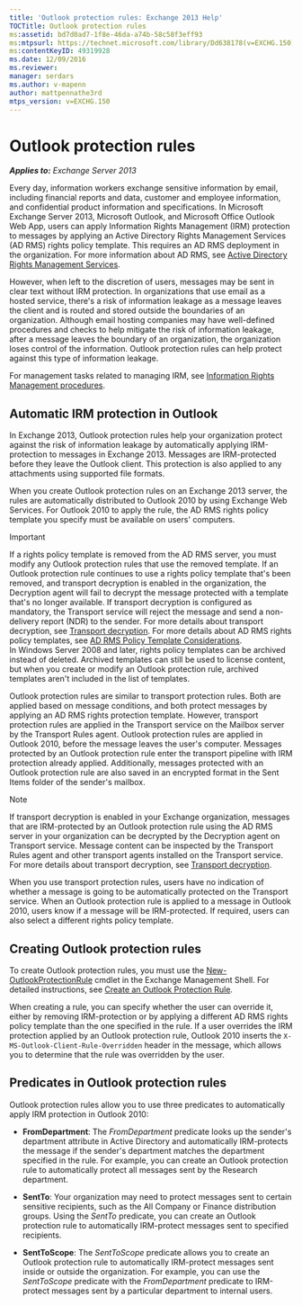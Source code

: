 ```yaml
---
title: 'Outlook protection rules: Exchange 2013 Help'
TOCTitle: Outlook protection rules
ms:assetid: bd7d0ad7-1f8e-46da-a74b-58c58f3eff93
ms:mtpsurl: https://technet.microsoft.com/library/Dd638178(v=EXCHG.150)
ms:contentKeyID: 49319928
ms.date: 12/09/2016
ms.reviewer: 
manager: serdars
ms.author: v-mapenn
author: mattpennathe3rd
mtps_version: v=EXCHG.150
---
```


# Outlook protection rules

_**Applies to:** Exchange Server 2013_

Every day, information workers exchange sensitive information by email, including financial reports and data, customer and employee information, and confidential product information and specifications. In Microsoft Exchange Server 2013, Microsoft Outlook, and Microsoft Office Outlook Web App, users can apply Information Rights Management (IRM) protection to messages by applying an Active Directory Rights Management Services (AD RMS) rights policy template. This requires an AD RMS deployment in the organization. For more information about AD RMS, see [Active Directory Rights Management Services](https://go.microsoft.com/fwlink/p/?linkid=129823).

However, when left to the discretion of users, messages may be sent in clear text without IRM protection. In organizations that use email as a hosted service, there's a risk of information leakage as a message leaves the client and is routed and stored outside the boundaries of an organization. Although email hosting companies may have well-defined procedures and checks to help mitigate the risk of information leakage, after a message leaves the boundary of an organization, the organization loses control of the information. Outlook protection rules can help protect against this type of information leakage.

For management tasks related to managing IRM, see [Information Rights Management procedures](information-rights-management-procedures-exchange-2013-help.md).

## Automatic IRM protection in Outlook

In Exchange 2013, Outlook protection rules help your organization protect against the risk of information leakage by automatically applying IRM-protection to messages in Exchange 2013. Messages are IRM-protected before they leave the Outlook client. This protection is also applied to any attachments using supported file formats.

When you create Outlook protection rules on an Exchange 2013 server, the rules are automatically distributed to Outlook 2010 by using Exchange Web Services. For Outlook 2010 to apply the rule, the AD RMS rights policy template you specify must be available on users' computers.

> [!IMPORTANT]
> If a rights policy template is removed from the AD&nbsp;RMS server, you must modify any Outlook protection rules that use the removed template. If an Outlook protection rule continues to use a rights policy template that's been removed, and transport decryption is enabled in the organization, the Decryption agent will fail to decrypt the message protected with a template that's no longer available. If transport decryption is configured as mandatory, the Transport service will reject the message and send a non-delivery report (NDR) to the sender. For more details about transport decryption, see <A href="transport-decryption-exchange-2013-help.md">Transport decryption</A>. For more details about AD&nbsp;RMS rights policy templates, see <A href="https://go.microsoft.com/fwlink/p/?linkid=179455">AD RMS Policy Template Considerations</A>.<BR>In Windows Server 2008 and later, rights policy templates can be archived instead of deleted. Archived templates can still be used to license content, but when you create or modify an Outlook protection rule, archived templates aren't included in the list of templates.

Outlook protection rules are similar to transport protection rules. Both are applied based on message conditions, and both protect messages by applying an AD RMS rights protection template. However, transport protection rules are applied in the Transport service on the Mailbox server by the Transport Rules agent. Outlook protection rules are applied in Outlook 2010, before the message leaves the user's computer. Messages protected by an Outlook protection rule enter the transport pipeline with IRM protection already applied. Additionally, messages protected with an Outlook protection rule are also saved in an encrypted format in the Sent Items folder of the sender's mailbox.

> [!NOTE]
> If transport decryption is enabled in your Exchange organization, messages that are IRM-protected by an Outlook protection rule using the AD&nbsp;RMS server in your organization can be decrypted by the Decryption agent on Transport service. Message content can be inspected by the Transport Rules agent and other transport agents installed on the Transport service. For more details about transport decryption, see <A href="transport-decryption-exchange-2013-help.md">Transport decryption</A>.

When you use transport protection rules, users have no indication of whether a message is going to be automatically protected on the Transport service. When an Outlook protection rule is applied to a message in Outlook 2010, users know if a message will be IRM-protected. If required, users can also select a different rights policy template.

## Creating Outlook protection rules

To create Outlook protection rules, you must use the [New-OutlookProtectionRule](https://technet.microsoft.com/library/dd298182\(v=exchg.150\)) cmdlet in the Exchange Management Shell. For detailed instructions, see [Create an Outlook Protection Rule](create-an-outlook-protection-rule-exchange-2013-help.md).

When creating a rule, you can specify whether the user can override it, either by removing IRM-protection or by applying a different AD RMS rights policy template than the one specified in the rule. If a user overrides the IRM protection applied by an Outlook protection rule, Outlook 2010 inserts the `X-MS-Outlook-Client-Rule-Overridden` header in the message, which allows you to determine that the rule was overridden by the user.

## Predicates in Outlook protection rules

Outlook protection rules allow you to use three predicates to automatically apply IRM protection in Outlook 2010:

  - **FromDepartment**: The *FromDepartment* predicate looks up the sender's department attribute in Active Directory and automatically IRM-protects the message if the sender's department matches the department specified in the rule. For example, you can create an Outlook protection rule to automatically protect all messages sent by the Research department.

  - **SentTo**: Your organization may need to protect messages sent to certain sensitive recipients, such as the All Company or Finance distribution groups. Using the *SentTo* predicate, you can create an Outlook protection rule to automatically IRM-protect messages sent to specified recipients.

  - **SentToScope**: The *SentToScope* predicate allows you to create an Outlook protection rule to automatically IRM-protect messages sent inside or outside the organization. For example, you can use the *SentToScope* predicate with the *FromDepartment* predicate to IRM-protect messages sent by a particular department to internal users.
